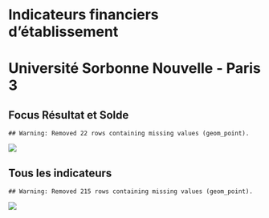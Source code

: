 Indicateurs financiers d’établissement
================

# Université Sorbonne Nouvelle - Paris 3

## Focus Résultat et Solde

    ## Warning: Removed 22 rows containing missing values (geom_point).

![](/home/julien/repo/cpesr/RFC/Finances/Etablissements/université_sorbonne_nouvelle___paris_3_files/figure-gfm/etab.focus-1.png)<!-- -->

## Tous les indicateurs

    ## Warning: Removed 215 rows containing missing values (geom_point).

![](/home/julien/repo/cpesr/RFC/Finances/Etablissements/université_sorbonne_nouvelle___paris_3_files/figure-gfm/etab-1.png)<!-- -->
